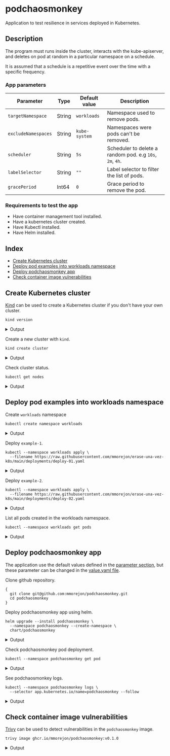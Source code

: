 # podchaosmonkey

Application to test resilience in services deployed in Kubernetes.

## Description

The program must runs inside the cluster, interacts with the kube-apiserver, and deletes on pod at random in a particular namespace on a schedule.

It is assumed that a schedule is a repetitive event over the time with a specific frequency.

### App parameters

| Parameter | Type | Default value | Description |
| --------- | ---- | ------------- | ----------- |
| `targetNamespace` | String | `workloads` | Namespace used to remove pods. |
| `excludeNamespaces` | String | `kube-system` | Namespaces were pods can't be removed. |
| `scheduler` | String | `5s` | Scheduler to delete a random pod. e.g `10s`, `2m`, `4h`. |
| `labelSelector` | String | `""` | Label selector to filter the list of pods. |
| `gracePeriod` | Int64 | `0` | Grace period to remove the pod. |

### Requirements to test the app

* Have container management tool installed.
* Have a kubernetes cluster created.
* Have Kubectl installed.
* Have Helm installed.

## Index

* [Create Kubernetes cluster](#create-kubernetes-cluster)
* [Deploy pod examples into workloads namespace](#deploy-pod-examples-into-workloads-namespace)
* [Deploy podchaosmonkey app](#deploy-podchaosmonkey-app)
* [Check container image vulnerabilities](#check-container-image-vulnerabilities)

## Create Kubernetes cluster

[Kind](https://kind.sigs.k8s.io/) can be used to create a Kubernetes cluster if you don't have your own cluster.

```
kind version
```

<details>
  <summary>Output</summary>

  ```
  kind v0.15.0 go1.19 linux/amd64
  ```
</details>

Create a new cluster with `kind`.

```
kind create cluster
```

<details>
  <summary>Output</summary>

  ```
  Creating cluster "kind" ...
    ✓ Ensuring node image (kindest/node:v1.25.0) 🖼 
    ✓ Preparing nodes 📦  
    ✓ Writing configuration 📜 
    ✓ Starting control-plane 🕹️ 
    ✓ Installing CNI 🔌 
    ✓ Installing StorageClass 💾 
    Set kubectl context to "kind-kind"
    You can now use your cluster with:

    kubectl cluster-info --context kind-kind

    Have a nice day! 👋
  ```
</details>

Check cluster status.

```
kubectl get nodes
```

<details>
  <summary>Output</summary>

  ```
  NAME                 STATUS   ROLES           AGE   VERSION
  kind-control-plane   Ready    control-plane   62s   v1.25.0
  ```
</details>

## Deploy pod examples into workloads namespace

Create `workloads` namespace

```
kubectl create namespace workloads
```

<details>
  <summary>Output</summary>

  ```
  namespace/workloads created
  ```
</details>

Deploy `example-1`.

```
kubectl --namespace workloads apply \
  --filename https://raw.githubusercontent.com/mmorejon/erase-una-vez-k8s/main/deployments/deploy-01.yaml
```

<details>
  <summary>Output</summary>

  ```
  deployment.apps/deploy-example-1 created
  ```
</details>

Deploy `example-2`.

```
kubectl --namespace workloads apply \
  --filename https://raw.githubusercontent.com/mmorejon/erase-una-vez-k8s/main/deployments/deploy-02.yaml
```

<details>
  <summary>Output</summary>

  ```
  deployment.apps/deploy-example-2 created
  ```
</details>

List all pods created in the workloads namespace.

```
kubectl --namespace workloads get pods
```

<details>
  <summary>Output</summary>

  ```
  NAME                                READY   STATUS    RESTARTS   AGE
  deploy-example-1-7bd69c4c97-7sts9   1/1     Running   0          4m15s
  deploy-example-1-7bd69c4c97-88k6v   1/1     Running   0          4m15s
  deploy-example-1-7bd69c4c97-br4xf   1/1     Running   0          4m15s
  deploy-example-1-7bd69c4c97-jht7s   1/1     Running   0          4m15s
  deploy-example-1-7bd69c4c97-jj88k   1/1     Running   0          4m15s
  deploy-example-1-7bd69c4c97-kb6g6   1/1     Running   0          4m15s
  deploy-example-1-7bd69c4c97-l25vf   1/1     Running   0          4m15s
  deploy-example-2-5d6ffd8d74-5zpj2   1/1     Running   0          96s
  deploy-example-2-5d6ffd8d74-82mwz   1/1     Running   0          96s
  deploy-example-2-5d6ffd8d74-8z58n   1/1     Running   0          96s
  deploy-example-2-5d6ffd8d74-9fr7p   1/1     Running   0          96s
  deploy-example-2-5d6ffd8d74-9ws6h   1/1     Running   0          96s
  deploy-example-2-5d6ffd8d74-d9x7x   1/1     Running   0          96s
  deploy-example-2-5d6ffd8d74-nbtrr   1/1     Running   0          96s
  deploy-example-2-5d6ffd8d74-pzzgw   1/1     Running   0          96s
  deploy-example-2-5d6ffd8d74-s4mv6   1/1     Running   0          96s
  deploy-example-2-5d6ffd8d74-vdbhs   1/1     Running   0          96s
  ```
</details>

## Deploy podchaosmonkey app

The application use the default values defined in the [parameter section](#app-parameters), but these parameter can be changed in the [value.yaml file](https://github.com/mmorejon/podchaosmonkey/blob/main/chart/podchaosmonkey/values.yaml#L19).

Clone github repository.

```
{
  git clone git@github.com:mmorejon/podchaosmonkey.git
  cd podchaosmonkey
}
```

Deploy podchaosmonkey app using helm.

```
helm upgrade --install podchaosmonkey \
  --namespace podchaosmonkey --create-namespace \
  chart/podchaosmonkey
```

<details>
  <summary>Output</summary>

  ```
  Release "podchaosmonkey" does not exist. Installing it now.
  NAME: podchaosmonkey
  LAST DEPLOYED: Wed Sep 14 11:55:46 2022
  NAMESPACE: podchaosmonkey
  STATUS: deployed
  REVISION: 1
  TEST SUITE: None
  ```
</details>

Check podchaosmonkey pod deployment.

```
kubectl --namespace podchaosmonkey get pod
```

<details>
  <summary>Output</summary>

  ```
  NAME                             READY   STATUS    RESTARTS   AGE
  podchaosmonkey-9c9bc4586-l68rc   1/1     Running   0          8s
  ```
</details>

See podchaosmonkey logs.

```
kubectl --namespace podchaosmonkey logs \
  --selector app.kubernetes.io/name=podchaosmonkey --follow
```

<details>
  <summary>Output</summary>

  ```
  Starting chaos process ...
  Pods in the namespace workloads will be removed every 5s.

  Waiting for the next schedule.
  It is time to remove a new pod ...
  Number of pods available 17
  The pod deploy-example-1-7bd69c4c97-88k6v was removed.

  Waiting for the next schedule.
  It is time to remove a new pod ...
  Number of pods available 17
  The pod deploy-example-2-5d6ffd8d74-nbtrr was removed.

  Waiting for the next schedule.
  It is time to remove a new pod ...
  Number of pods available 17
  The pod deploy-example-1-7bd69c4c97-jj88k was removed.
  ```
</details>


## Check container image vulnerabilities

[Trivy](https://github.com/aquasecurity/trivy) can be used to detect vulnerabilities in the `podchaosmonkey` image.

```
trivy image ghcr.io/mmorejon/podchaosmonkey:v0.1.0
```

<details>
  <summary>Output</summary>

  ```
  2022-09-14T12:15:12.510+0200    INFO    Need to update DB
  2022-09-14T12:15:12.510+0200    INFO    DB Repository: ghcr.io/aquasecurity/trivy-db
  2022-09-14T12:15:12.510+0200    INFO    Downloading DB...
  33.86 MiB / 33.86 MiB [------------------------------------------------------------------------------------------------------------------------------------------------------] 100.00% 17.17 MiB p/s 2.2s
  2022-09-14T12:15:16.177+0200    INFO    Vulnerability scanning is enabled
  2022-09-14T12:15:16.177+0200    INFO    Secret scanning is enabled
  2022-09-14T12:15:16.177+0200    INFO    If your scanning is slow, please try '--security-checks vuln' to disable secret scanning
  2022-09-14T12:15:16.177+0200    INFO    Please see also https://aquasecurity.github.io/trivy/v0.31.2/docs/secret/scanning/#recommendation for faster secret detection
  2022-09-14T12:15:19.121+0200    INFO    Number of language-specific files: 1
  2022-09-14T12:15:19.121+0200    INFO    Detecting gobinary vulnerabilities...
  ```
</details>
